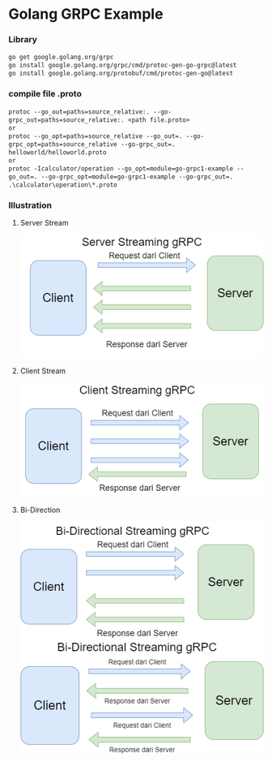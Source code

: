 # Golang GRPC Example
### Library
    go get google.golang.org/grpc 
    go install google.golang.org/grpc/cmd/protoc-gen-go-grpc@latest
    go install google.golang.org/protobuf/cmd/protoc-gen-go@latest

### compile file .proto
    protoc --go_out=paths=source_relative:. --go-grpc_out=paths=source_relative:. <path file.proto>
    or
    protoc --go_opt=paths=source_relative --go_out=. --go-grpc_opt=paths=source_relative --go-grpc_out=. helloworld/helloworld.proto
    or 
    protoc -Icalculator/operation --go_opt=module=go-grpc1-example --go_out=. --go-grpc_opt=module=go-grpc1-example --go-grpc_out=. .\calculator\operation\*.proto

### Illustration
1. Server Stream

   ![](Illustration/server_stream_grpc.png)

2. Client Stream

   ![](Illustration/client_stream_grpc.png)

3. Bi-Direction

   ![](Illustration/bidi_grpc.png)
   ![](Illustration/bidi_pingpong.png)